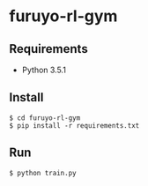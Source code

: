 # furuyo-rl-gym

## Requirements

* Python 3.5.1

## Install

```shell
$ cd furuyo-rl-gym
$ pip install -r requirements.txt
```

## Run

```shell
$ python train.py
```
